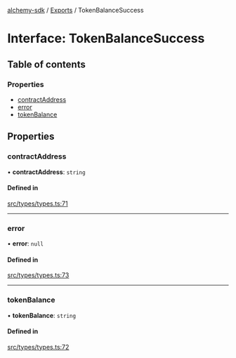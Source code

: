 [alchemy-sdk](../README.md) / [Exports](../modules.md) / TokenBalanceSuccess

# Interface: TokenBalanceSuccess

## Table of contents

### Properties

- [contractAddress](TokenBalanceSuccess.md#contractaddress)
- [error](TokenBalanceSuccess.md#error)
- [tokenBalance](TokenBalanceSuccess.md#tokenbalance)

## Properties

### contractAddress

• **contractAddress**: `string`

#### Defined in

[src/types/types.ts:71](https://github.com/alchemyplatform/alchemy-sdk-js/blob/fd39d10/src/types/types.ts#L71)

___

### error

• **error**: ``null``

#### Defined in

[src/types/types.ts:73](https://github.com/alchemyplatform/alchemy-sdk-js/blob/fd39d10/src/types/types.ts#L73)

___

### tokenBalance

• **tokenBalance**: `string`

#### Defined in

[src/types/types.ts:72](https://github.com/alchemyplatform/alchemy-sdk-js/blob/fd39d10/src/types/types.ts#L72)
